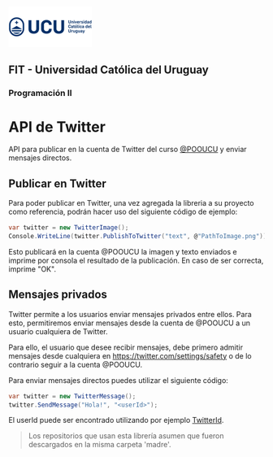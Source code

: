 ![UCU](https://github.com/ucudal/PII_Conceptos_De_POO/raw/master/Assets/logo-ucu.png)

## FIT - Universidad Católica del Uruguay

### Programación II

# API de Twitter

API para publicar en la cuenta de Twitter del curso [@POOUCU](https://twitter.com/pooucu) y enviar mensajes directos.

## Publicar en Twitter
Para poder publicar en Twitter, una vez agregada la libreria a su proyecto como referencia,
podrán hacer uso del siguiente código de ejemplo:

```c#
var twitter = new TwitterImage();
Console.WriteLine(twitter.PublishToTwitter("text", @"PathToImage.png"));
```

Esto publicará en la cuenta @POOUCU la imagen y texto enviados e imprime por consola el resultado de la publicación. En caso de ser correcta, imprime "OK".

## Mensajes privados
Twitter permite a los usuarios enviar mensajes privados entre ellos. Para esto, permitiremos enviar mensajes desde la cuenta de @POOUCU a un usuario cualquiera de Twitter.

Para ello, el usuario que desee recibir mensajes, debe primero admitir mensajes desde cualquiera en https://twitter.com/settings/safety o de lo contrario seguir a la cuenta @POOUCU.

Para enviar mensajes directos puedes utilizar el siguiente código:

```c#
var twitter = new TwitterMessage();
twitter.SendMessage("Hola!", "<userId>");
```

El userId puede ser encontrado utilizando por ejemplo [TwitterId](https://tweeterid.com/).

> Los repositorios que usan esta librería asumen que fueron descargados en la misma carpeta 'madre'.
